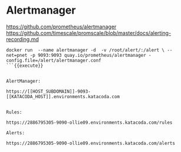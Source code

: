 
# Alertmanager

https://github.com/prometheus/alertmanager
https://github.com/timescale/promscale/blob/master/docs/alerting-recording.md

```
docker run  --name alertmanager -d  -v /root/alert/:/alert \ --net=pnet -p 9093:9093 quay.io/prometheus/alertmanager -config.file=/alert/alertmanager.conf
```{{execute}}


AlertManager:

https://[[HOST_SUBDOMAIN]]-9093-[[KATACODA_HOST]].environments.katacoda.com


Rules:

https://2886795305-9090-ollie09.environments.katacoda.com/rules

Alerts:

https://2886795305-9090-ollie09.environments.katacoda.com/alerts
